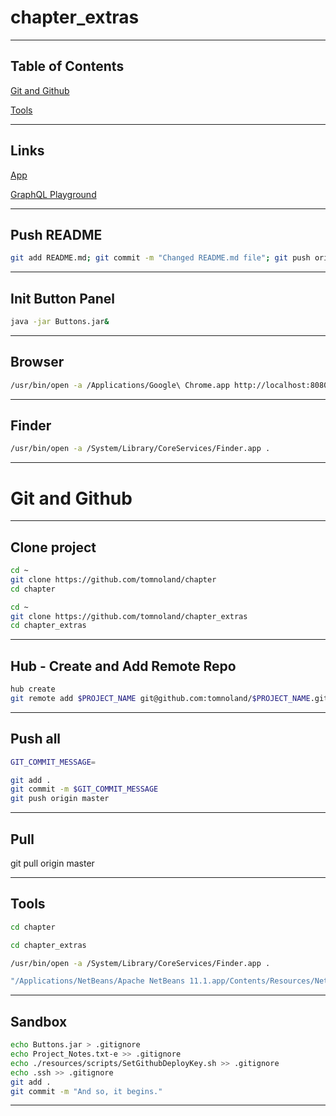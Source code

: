 # chapter_extras

---

## Table of Contents

[Git and Github](#git-and-github)

[Tools](#tools)

---

## Links

[App](http://localhost:3000/)

[GraphQL Playground](http://localhost:5000/graphql)

---

## Push README


```bash
git add README.md; git commit -m "Changed README.md file"; git push origin master

```


---

## Init Button Panel

```bash
java -jar Buttons.jar&

```

---

## Browser

```bash
/usr/bin/open -a /Applications/Google\ Chrome.app http://localhost:8080/

```

---

## Finder

```bash
/usr/bin/open -a /System/Library/CoreServices/Finder.app .

```


---

# Git and Github

---

## Clone project

```bash
cd ~
git clone https://github.com/tomnoland/chapter
cd chapter

```

```bash
cd ~
git clone https://github.com/tomnoland/chapter_extras
cd chapter_extras

```
---

## Hub - Create and Add Remote Repo

```bash
hub create
git remote add $PROJECT_NAME git@github.com:tomnoland/$PROJECT_NAME.git

```

---

## Push all

```bash
GIT_COMMIT_MESSAGE=

```

```bash
git add .
git commit -m $GIT_COMMIT_MESSAGE
git push origin master

```

---

## Pull

git pull origin master

---

## Tools


```bash
cd chapter

```

```bash
cd chapter_extras

```

```bash
/usr/bin/open -a /System/Library/CoreServices/Finder.app .

```

```bash
"/Applications/NetBeans/Apache NetBeans 11.1.app/Contents/Resources/NetBeans/bin/netbeans" README.md

```

---

## Sandbox


```bash
echo Buttons.jar > .gitignore
echo Project_Notes.txt-e >> .gitignore
echo ./resources/scripts/SetGithubDeployKey.sh >> .gitignore
echo .ssh >> .gitignore
git add .
git commit -m "And so, it begins."

```
---
